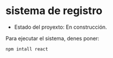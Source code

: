 <h1> sistema de registro </h1>

- Estado del proyexto: En construcción.

Para ejecutar el sistema, denes poner:

```npm intall react```

